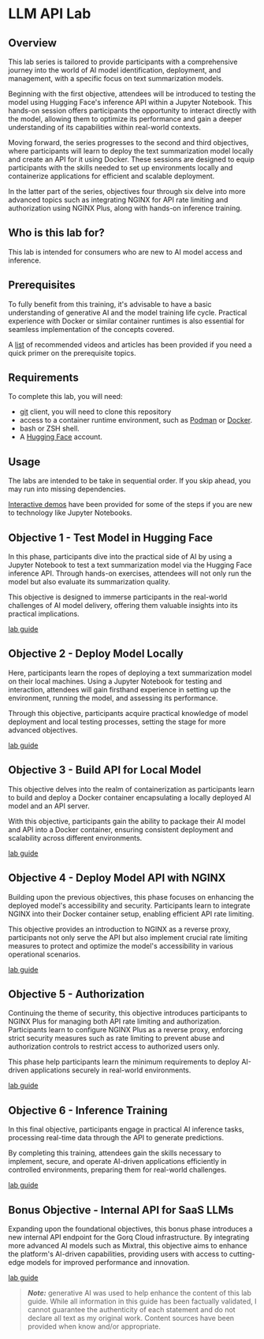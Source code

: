 # LLM API Lab

## Overview

This lab series is tailored to provide participants with a comprehensive journey into the world of AI model identification, deployment, and management, with a specific focus on text summarization models. 

Beginning with the first objective, attendees will be introduced to testing the model using Hugging Face's inference API within a Jupyter Notebook. This hands-on session offers participants the opportunity to interact directly with the model, allowing them to optimize its performance and gain a deeper understanding of its capabilities within real-world contexts.

Moving forward, the series progresses to the second and third objectives, where participants will learn to deploy the text summarization model locally and create an API for it using Docker. These sessions are designed to equip participants with the skills needed to set up environments locally and containerize applications for efficient and scalable deployment.

In the latter part of the series, objectives four through six delve into more advanced topics such as integrating NGINX for API rate limiting and authorization using NGINX Plus, along with hands-on inference training. 

## Who is this lab for?

This lab is intended for consumers who are new to AI model access and inference.

## Prerequisites

To fully benefit from this training, it's advisable to have a basic understanding of generative AI and the model training life cycle. Practical experience with Docker or similar container runtimes is also essential for seamless implementation of the concepts covered.

A [list](training_recommendations.md) of recommended videos and articles has been provided if you need a quick primer on the prerequisite topics.

## Requirements

To complete this lab, you will need:

- [git](https://git-scm.com/downloads/guis) client, you will need to clone this repository
- access to a container runtime environment, such as [Podman](https://podman.io/) or [Docker](https://docker.com).
- bash or ZSH shell.
- A [Hugging Face](https://huggingface.co/) account.

## Usage

The labs are intended to be take in sequential order. If you skip ahead, you may run into missing dependencies.

[Interactive demos](https://app.revel.vivun.com/demos/collections/5b350f9b-a933-442f-b0f9-bba421b81b6c) have been provided for some of the steps if you are new to technology like Jupyter Notebooks.

## Objective 1 - Test Model in Hugging Face

In this phase, participants dive into the practical side of AI by using a Jupyter Notebook to test a text summarization model via the Hugging Face inference API. Through hands-on exercises, attendees will not only run the model but also evaluate its summarization quality. 

This objective is designed to immerse participants in the real-world challenges of AI model delivery, offering them valuable insights into its practical implications.

[lab guide](./objective1/README.md)

## Objective 2 - Deploy Model Locally

Here, participants learn the ropes of deploying a text summarization model on their local machines. Using a Jupyter Notebook for testing and interaction, attendees will gain firsthand experience in setting up the environment, running the model, and assessing its performance. 

Through this objective, participants acquire practical knowledge of model deployment and local testing processes, setting the stage for more advanced objectives.

[lab guide](./objective2/README.md)

## Objective 3 - Build API for Local Model

This objective delves into the realm of containerization as participants learn to build and deploy a Docker container encapsulating a locally deployed AI model and an API server.

With this objective, participants gain the ability to package their AI model and API into a Docker container, ensuring consistent deployment and scalability across different environments.

[lab guide](./objective3/README.md)

## Objective 4 - Deploy Model API with NGINX

Building upon the previous objectives, this phase focuses on enhancing the deployed model's accessibility and security. Participants learn to integrate NGINX into their Docker container setup, enabling efficient API rate limiting.

This objective provides an introduction to NGINX as a reverse proxy, participants not only serve the API but also implement crucial rate limiting measures to protect and optimize the model's accessibility in various operational scenarios.

[lab guide](./objective4/README.md)

## Objective 5 - Authorization

Continuing the theme of security, this objective introduces participants to NGINX Plus for managing both API rate limiting and authorization. Participants learn to configure NGINX Plus as a reverse proxy, enforcing strict security measures such as rate limiting to prevent abuse and authorization controls to restrict access to authorized users only. 

This phase help participants learn the minimum requirements to deploy AI-driven applications securely in real-world environments.

[lab guide](./objective5/README.md)

## Objective 6 - Inference Training

In this final objective, participants engage in practical AI inference tasks, processing real-time data through the API to generate predictions. 

By completing this training, attendees gain the skills necessary to implement, secure, and operate AI-driven applications efficiently in controlled environments, preparing them for real-world challenges.

[lab guide](./objective6/README.md)

## Bonus Objective - Internal API for SaaS LLMs

 Expanding upon the foundational objectives, this bonus phase introduces a new internal API endpoint for the Gorq Cloud infrastructure. By integrating more advanced AI models such as Mixtral, this objective aims to enhance the platform's AI-driven capabilities, providing users with access to cutting-edge models for improved performance and innovation.

[lab guide](./objective7/README.md)

>_**Note:**_ generative AI was used to help enhance the content of this lab guide.  While all information in this guide has been factually validated, I cannot guarantee the authenticity of each statement and do not declare all text as my original work.  Content sources have been provided when know and/or appropriate.
